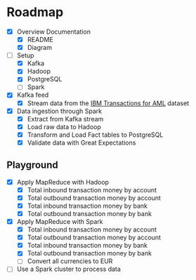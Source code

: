 # Roadmap

- [x] Overview Documentation
  - [x] README
  - [x] Diagram
- [ ] Setup
  - [x] Kafka
  - [x] Hadoop
  - [x] PostgreSQL
  - [ ] Spark
- [x] Kafka feed
  - [x] Stream data from the [IBM Transactions for AML](https://www.kaggle.com/datasets/ealtman2019/ibm-transactions-for-anti-money-laundering-aml) dataset
- [x] Data ingestion through Spark
  - [x] Extract from Kafka stream
  - [x] Load raw data to Hadoop
  - [x] Transform and Load Fact tables to PostgreSQL
  - [x] Validate data with Great Expectations

## Playground

- [x] Apply MapReduce with Hadoop
  - [x] Total inbound transaction money by account
  - [x] Total outbound transaction money by account
  - [x] Total inbound transaction money by bank
  - [x] Total outbound transaction money by bank
- [x] Apply MapReduce with Spark
  - [x] Total inbound transaction money by account
  - [x] Total outbound transaction money by account
  - [x] Total inbound transaction money by bank
  - [x] Total outbound transaction money by bank
  - [ ] Convert all currencies to EUR
- [ ] Use a Spark cluster to process data
